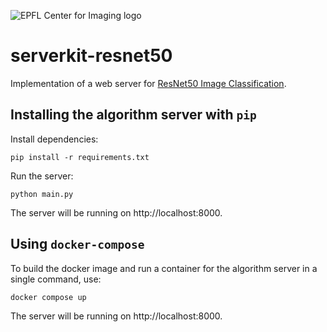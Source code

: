 ![EPFL Center for Imaging logo](https://imaging.epfl.ch/resources/logo-for-gitlab.svg)
# serverkit-resnet50

Implementation of a web server for [ResNet50 Image Classification](https://huggingface.co/microsoft/resnet-50).

## Installing the algorithm server with `pip`

Install dependencies:

```
pip install -r requirements.txt
```

Run the server:

```
python main.py
```

The server will be running on http://localhost:8000.

## Using `docker-compose`

To build the docker image and run a container for the algorithm server in a single command, use:

```
docker compose up
```

The server will be running on http://localhost:8000.

<!-- ## Sample images provenance -->

<!-- Fill if necessary. -->
